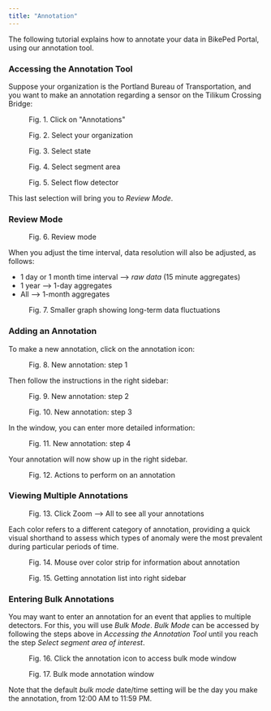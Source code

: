 ```yaml
---
title: "Annotation"
---
```

The following tutorial explains how to annotate your data in BikePed Portal, using our annotation tool. 

### Accessing the Annotation Tool

Suppose your organization is the Portland Bureau of Transportation, and you want to make an annotation regarding a sensor on the Tilikum Crossing Bridge:

<figure class="align-left">
    <img src="{{ site.url }}{{ site.baseurl }}/assets/images/annotation-tool-access-1.jpg" alt="">
    <figcaption>Fig. 1. Click on "Annotations"</figcaption>
</figure>

<figure class="align-left">
    <img src="{{ site.url }}{{ site.baseurl }}/assets/images/annotation-tool-access-2.jpg" alt="">
    <figcaption>Fig. 2. Select your organization</figcaption>
</figure>

<figure class="align-left">
    <img src="{{ site.url }}{{ site.baseurl }}/assets/images/annotation-tool-access-3.jpg" alt="">
    <figcaption>Fig. 3. Select state</figcaption>
</figure>

<figure class="align-left">
    <img src="{{ site.url }}{{ site.baseurl }}/assets/images/annotation-tool-access-4.jpg" alt="">
    <figcaption>Fig. 4. Select segment area</figcaption>
</figure>

<figure class="align-left">
    <img src="{{ site.url }}{{ site.baseurl }}/assets/images/annotation-tool-access-5.jpg" alt="">
    <figcaption>Fig. 5. Select flow detector</figcaption>
</figure>

This last selection will bring you to _Review Mode_.

### Review Mode

<figure class="align-left">
    <img src="{{ site.url }}{{ site.baseurl }}/assets/images/review-mode-1.jpg" alt="">
    <figcaption>Fig. 6. Review mode</figcaption>
</figure>

When you adjust the time interval, data resolution will also be adjusted, as follows:

- 1 day or 1 month time interval --> _raw data_ (15 minute aggregates)
- 1 year --> 1-day aggregates
- All --> 1-month aggregates

<figure class="align-left">
    <img src="{{ site.url }}{{ site.baseurl }}/assets/images/review-mode-2.jpg" alt="">
    <figcaption>Fig. 7. Smaller graph showing long-term data fluctuations</figcaption>
</figure>

### Adding an Annotation

To make a new annotation, click on the annotation icon:

<figure class="align-left">
    <img src="{{ site.url }}{{ site.baseurl }}/assets/images/new-annotation-icon.jpg" alt="">
    <figcaption>Fig. 8. New annotation: step 1</figcaption>
</figure>

Then follow the instructions in the right sidebar:

<figure class="align-left">
    <img src="{{ site.url }}{{ site.baseurl }}/assets/images/new-annotation-green.jpg" alt="">
    <figcaption>Fig. 9. New annotation: step 2</figcaption>
</figure>

<figure class="align-left">
    <img src="{{ site.url }}{{ site.baseurl }}/assets/images/new-annotation-red.jpg" alt="">
    <figcaption>Fig. 10. New annotation: step 3</figcaption>
</figure>

In the window, you can enter more detailed information:

<figure class="align-left">
    <img src="{{ site.url }}{{ site.baseurl }}/assets/images/annotation-window.jpg" alt="">
    <figcaption>Fig. 11. New annotation: step 4</figcaption>
</figure>

Your annotation will now show up in the right sidebar.

<figure class="align-left">
    <img src="{{ site.url }}{{ site.baseurl }}/assets/images/annotation-created-right-sidebar.jpg" alt="">
    <figcaption>Fig. 12. Actions to perform on an annotation</figcaption>
</figure>

### Viewing Multiple Annotations

<figure class="align-left">
    <img src="{{ site.url }}{{ site.baseurl }}/assets/images/annotations-in-plot.jpg" alt="">
    <figcaption>Fig. 13. Click Zoom --> All to see all your annotations</figcaption>
</figure>

Each color refers to a different category of annotation, providing a quick visual shorthand to assess which types of anomaly were the most prevalent during particular periods of time. 

<figure class="align-left">
    <img src="{{ site.url }}{{ site.baseurl }}/assets/images/annotations-mouseover.jpg" alt="">
    <figcaption>Fig. 14. Mouse over color strip for information about annotation</figcaption>
</figure>

<figure class="align-left">
    <img src="{{ site.url }}{{ site.baseurl }}/assets/images/click-color-strip.jpg" alt="">
    <figcaption>Fig. 15. Getting annotation list into right sidebar</figcaption>
</figure>

### Entering Bulk Annotations

You may want to enter an annotation for an event that applies to multiple detectors. For this, you will use _Bulk Mode_. _Bulk Mode_ can be accessed by following the steps above in _Accessing the Annotation Tool_ until you reach the step _Select segment area of interest_.

<figure class="align-left">
    <img src="{{ site.url }}{{ site.baseurl }}/assets/images/annotation-bulk-mode-1.jpg" alt="">
    <figcaption>Fig. 16. Click the annotation icon to access bulk mode window</figcaption>
</figure>

<figure class="align-left">
    <img src="{{ site.url }}{{ site.baseurl }}/assets/images/annotation-bulk-mode-2.jpg" alt="">
    <figcaption>Fig. 17. Bulk mode annotation window</figcaption>
</figure>

Note that the default _bulk mode_ date/time setting will be the day you make the annotation, from 12:00 AM to 11:59 PM.
